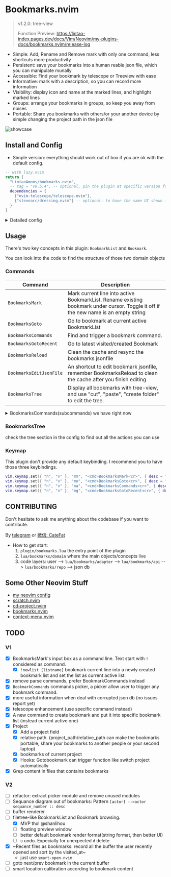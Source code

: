 # Bookmarks.nvim

> v1.2.0: tree-view
>
> Function Preview: https://lintao-index.pages.dev/docs/Vim/Neovim/my-plugins-docs/bookmarks.nvim/release-log

- Simple: Add, Rename and Remove mark with only one command, less shortcuts more productivity
- Persistent: save your bookmarks into a human reable json file, which you can manipulate munally
- Accessible: Find your bookmark by telescope or Treeview with ease
- Informative: mark with a description, so you can record more information
- Visibility: display icon and name at the marked lines, and highlight marked lines
- Groups: arrange your bookmarks in groups, so keep you away from noises
- Portable: Share you bookmarks with others/or your another device by simple changing the project path in the json file

![showcase](https://github.com/user-attachments/assets/e47327bb-7dce-43a5-9c74-aaeb58091648)

## Install and Config

- Simple version: everything should work out of box if you are ok with the default config.

```lua
-- with lazy.nvim
return {
  "LintaoAmons/bookmarks.nvim",
  -- tag = "v0.5.4", -- optional, pin the plugin at specific version for stability
  dependencies = {
    {"nvim-telescope/telescope.nvim"},
    {"stevearc/dressing.nvim"} -- optional: to have the same UI shown in the GIF
  }
}
```

<details>
<summary>Detailed config</summary>

```lua
return {
  "LintaoAmons/bookmarks.nvim",
  -- tag = "v0.5.4", -- optional, pin the plugin at specific version for stability
  dependencies = {
    { "nvim-telescope/telescope.nvim" },
    { "stevearc/dressing.nvim" }, -- optional: to have the same UI shown in the GIF
  },
  config = function()
    local opts = {
      -- where you want to put your bookmarks db file (a simple readable json file, which you can edit manually as well, dont forget run `BookmarksReload` command to clean the cache)
      json_db_path = vim.fs.normalize(vim.fn.stdpath("config") .. "/bookmarks.db.json"),
      -- This is how the sign looks.
      signs = {
        mark = { icon = "󰃁", color = "red", line_bg = "#572626" },
      },
      picker = {
        -- choose built-in sort logic by name: string, find all the sort logics in `bookmarks.adapter.sort-logic`
        -- or custom sort logic: function(bookmarks: Bookmarks.Bookmark[]): nil
        sort_by = "last_visited",
      },
      -- optional, backup the json db file when a new neovim session started and you try to mark a place
      -- you can find the file under the same folder
      enable_backup = true,
      -- treeview options
      treeview = {
        bookmark_format = function(bookmark)
          return bookmark.name .. " [" .. bookmark.location.project_name .. "] " .. bookmark.location.relative_path .. " : " .. bookmark.content
        end,
        keymap = {
          quit = { "q", "<ESC>" },
          refresh = "R",
          create_folder = "a",
          tree_cut = "x",
          tree_paste = "p",
          collapse = "o",
          delete = "d",
          active = "s",
          copy = "c",
        },
      },
      -- do whatever you like by hooks
      hooks = {
        {
          ---a sample hook that change the working directory when goto bookmark
          ---@param bookmark Bookmarks.Bookmark
          ---@param projects Bookmarks.Project[]
          callback = function(bookmark, projects)
            local project_path
            for _, p in ipairs(projects) do
              if p.name == bookmark.location.project_name then
                project_path = p.path
              end
            end
            if project_path then
              vim.cmd("cd " .. project_path)
            end
          end,
        },
      },
    }
    require("bookmarks").setup(opts)
  end,
}
```

</details>

## Usage

There's two key concepts in this plugin: `BookmarkList` and `Bookmark`.

You can look into the code to find the structure of those two domain objects

### Commands

| Command                 | Description                                                                                                                         |
| ----------------------- | ----------------------------------------------------------------------------------------------------------------------------------- |
| `BookmarksMark`         | Mark current line into active BookmarkList. Rename existing bookmark under cursor. Toggle it off if the new name is an empty string |
| `BookmarksGoto`         | Go to bookmark at current active BookmarkList                                                                                       |
| `BookmarksCommands`     | Find and trigger a bookmark command.                                                                                                |
| `BookmarksGotoRecent`   | Go to latest visited/created Bookmark                                                                                               |
| `BookmarksReload`       | Clean the cache and resync the bookmarks jsonfile                                                                                   |
| `BookmarksEditJsonFile` | An shortcut to edit bookmark jsonfile, remember BookmarksReload to clean the cache after you finish editing                         |
| `BookmarksTree`         | Display all bookmarks with tree-view, and use "cut", "paste", "create folder" to edit the tree.                                     |

<details>
<summary>BookmarksCommands(subcommands) we have right now</summary>

> just because I don't know how to write Telescope extension, so I somehow do it this way.

| Command                             | Description                                                                                 |
| ----------------------------------- | ------------------------------------------------------------------------------------------- |
| [List] new                          | create a new BookmarkList and set it to active and mark current line into this BookmarkList |
| [List] rename                       | rename a BookmarkList                                                                       |
| [List] delete                       | delete a bookmark list                                                                      |
| [List] set active                   | set a BookmarkList as active                                                                |
| [List] Browsing all lists           |                                                                                             |
| [Mark] mark to list                 | bookmark current line and add it to specific bookmark list                                  |
| [Mark] rename bookmark              | rename selected bookmark                                                                    |
| [Mark] Browsing all marks           |                                                                                             |
| [Mark] Bookmarks of current project |                                                                                             |
| [Mark] grep the marked files        | grep in all the files that contain bookmarks                                                |
| [Mark] delete bookmark              | delete selected bookmarks                                                                   |

Also if you want to bind a shortcut to those commands, you can do it by write some code....

```lua
local function call_bookmark_command()
	local commands = require("bookmarks.adapter.commands").commands
	local command
	for _, c in ipairs(commands) do
		if c.name == "[Mark] Bookmarks of current project" then -- change it to one of the command above
			command = c
		end
	end

	if command then
		command.callback()
	end
end

vim.keymap.set("n", "<leader>ll", call_bookmark_command)
```

</details>

### BookmarksTree

check the tree section in the config to find out all the actions you can use

### Keymap

This plugin don't provide any default keybinding. I recommend you to have those three keybindings.

```lua
vim.keymap.set({ "n", "v" }, "mm", "<cmd>BookmarksMark<cr>", { desc = "Mark current line into active BookmarkList." })
vim.keymap.set({ "n", "v" }, "mo", "<cmd>BookmarksGoto<cr>", { desc = "Go to bookmark at current active BookmarkList" })
vim.keymap.set({ "n", "v" }, "ma", "<cmd>BookmarksCommands<cr>", { desc = "Find and trigger a bookmark command." })
vim.keymap.set({ "n", "v" }, "mg", "<cmd>BookmarksGotoRecent<cr>", { desc = "Go to latest visited/created Bookmark" })
```

## CONTRIBUTING

Don't hesitate to ask me anything about the codebase if you want to contribute.

By [telegram](https://t.me/+ssgpiHyY9580ZWFl) or [微信: CateFat](https://lintao-index.pages.dev/assets/images/wechat-437d6c12efa9f89bab63c7fe07ce1927.png)

- How to get start:
  1. `plugin/bookmarks.lua` the entry point of the plugin
  2. `lua/bookmarks/domain` where the main objects/concepts live
  3. code layers: user --> `lua/bookmarks/adapter` --> `lua/bookmarks/api` --> `lua/bookmarks/repo` --> json db

## Some Other Neovim Stuff

- [my neovim config](https://github.com/LintaoAmons/CoolStuffes/tree/main/nvim/.config/nvim)
- [scratch.nvim](https://github.com/LintaoAmons/scratch.nvim)
- [cd-project.nvim](https://github.com/LintaoAmons/cd-project.nvim)
- [bookmarks.nvim](https://github.com/LintaoAmons/bookmarks.nvim)
- [context-menu.nvim](https://github.com/LintaoAmons/context-menu.nvim)

## TODO

### V1

- [x] BookmarksMark's input box as a command line. Text start with `!` considered as command.
  - [x] `!newlist [listname]` bookmark current line into a newly created bookmark list and set the list as current active list.
- [x] remove parse commands, prefer BookmarkCommands instead
- [x] `BookmarkCommands` commands picker, a picker allow user to trigger any bookmark command.
- [x] more useful information when deal with corrupted json db (no issues report yet)
- [x] telescope enhancement (use specific command instead)
- [x] A new command to create bookmark and put it into specific bookmark list (instead current active one)
- [x] Project
  - [x] Add a project field
  - [x] relative path. (project_path/relative_path can make the bookmarks portable, share your bookmarks to another people or your second laptop)
  - [x] bookmarks of current project
  - [x] Hooks: Gotobookmark can trigger function like switch project automatically
- [x] Grep content in files that contains bookmarks

### V2

- [ ] refactor: extract picker module and remove unused modules
- [ ] Sequance diagram out of bookmarks: Pattern `[actor] -->actor sequance_number :: desc`
- [ ] buffer renderer
- [ ] filetree-like BookmarkList and Bookmark browsing.
  - [x] MVP thx! @shanlihou
  - [ ] floating preview window
  - [ ] better default bookmark render format(string format, then better UI)
  - [ ] `u` undo. Expecially for unexpected `d` delete
- [x] ~Recent files as bookmarks: record all the buffer the user recently opened and sort by the visited_at~
  - just use `smart-open.nvim`
- [ ] goto next/prev bookmark in the current buffer
- [ ] smart location calibration according to bookmark content
